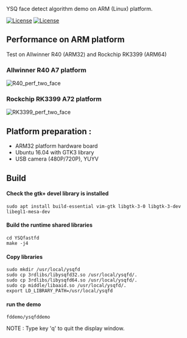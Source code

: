  YSQ face detect algorithm demo on ARM (Linux) platform.

[![License](https://img.shields.io/badge/license-BSD-blue.svg)](LICENSE)
[![License](https://img.shields.io/hexpm/l/plug.svg)](LICENSE)

## Performance on ARM platform 

Test on Allwinner R40 (ARM32) and Rockchip RK3399 (ARM64)

### Allwinner R40 A7 platform

![R40_perf_two_face](https://oaid.github.io/pics/YSQfd/R40_perf.png) 

### Rockchip RK3399 A72 platform

![RK3399_perf_two_face](https://oaid.github.io/pics/YSQfd/RK3399_perf.png)

## Platform preparation :

* ARM32 platform hardware board 
* Ubuntu 16.04 with GTK3 library
* USB camera (480P/720P), YUYV

## Build
#### Check the gtk+ devel library is installed

	sudo apt install build-essential vim-gtk libgtk-3-0 libgtk-3-dev libegl1-mesa-dev

#### Build the runtime shared libraries

	cd YSQfastfd
	make -j4

#### Copy libraries 
 
	sudo mkdir /usr/local/ysqfd
	sudo cp 3rdlibs/libysqfd32.so /usr/local/ysqfd/.
	sudo cp 3rdlibs/libysqfd64.so /usr/local/ysqfd/.
	sudo cp middle/libaaid.so /usr/local/ysqfd/.
	export LD_LIBRARY_PATH=/usr/local/ysqfd

#### run the demo

	fddemo/ysqfddemo

NOTE :
  Type key 'q' to quit the display window.
